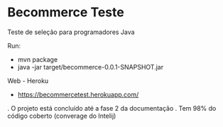 # Becommerce Teste
Teste de seleção para programadores Java


Run:
  * mvn package
  * java -jar target/becommerce-0.0.1-SNAPSHOT.jar
  
Web - Heroku
  - https://becommercetest.herokuapp.com/
  
  . O projeto está concluído até a fase 2 da documentação
  . Tem 98% do código coberto (converage do Intelij) 

